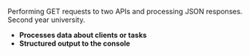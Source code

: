 Performing GET requests to two APIs and processing JSON responses. Second year university.
- **Processes data about clients or tasks**
- **Structured output to the console**

